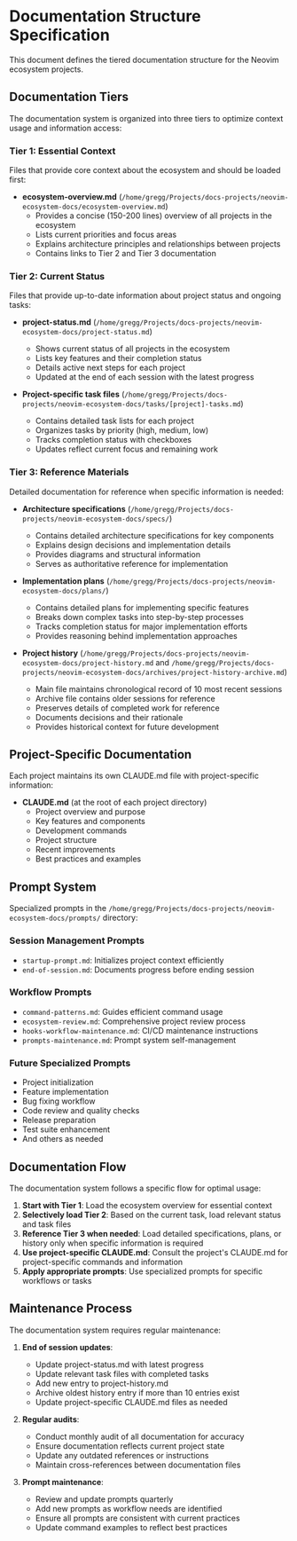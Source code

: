 # Documentation Structure Specification

This document defines the tiered documentation structure for the Neovim ecosystem projects.

## Documentation Tiers

The documentation system is organized into three tiers to optimize context usage and information access:

### Tier 1: Essential Context

Files that provide core context about the ecosystem and should be loaded first:

- **ecosystem-overview.md** (`/home/gregg/Projects/docs-projects/neovim-ecosystem-docs/ecosystem-overview.md`)
  - Provides a concise (150-200 lines) overview of all projects in the ecosystem
  - Lists current priorities and focus areas
  - Explains architecture principles and relationships between projects
  - Contains links to Tier 2 and Tier 3 documentation

### Tier 2: Current Status

Files that provide up-to-date information about project status and ongoing tasks:

- **project-status.md** (`/home/gregg/Projects/docs-projects/neovim-ecosystem-docs/project-status.md`)
  - Shows current status of all projects in the ecosystem
  - Lists key features and their completion status
  - Details active next steps for each project
  - Updated at the end of each session with the latest progress

- **Project-specific task files** (`/home/gregg/Projects/docs-projects/neovim-ecosystem-docs/tasks/[project]-tasks.md`)
  - Contains detailed task lists for each project
  - Organizes tasks by priority (high, medium, low)
  - Tracks completion status with checkboxes
  - Updates reflect current focus and remaining work

### Tier 3: Reference Materials

Detailed documentation for reference when specific information is needed:

- **Architecture specifications** (`/home/gregg/Projects/docs-projects/neovim-ecosystem-docs/specs/`)
  - Contains detailed architecture specifications for key components
  - Explains design decisions and implementation details
  - Provides diagrams and structural information
  - Serves as authoritative reference for implementation

- **Implementation plans** (`/home/gregg/Projects/docs-projects/neovim-ecosystem-docs/plans/`)
  - Contains detailed plans for implementing specific features
  - Breaks down complex tasks into step-by-step processes
  - Tracks completion status for major implementation efforts
  - Provides reasoning behind implementation approaches

- **Project history** (`/home/gregg/Projects/docs-projects/neovim-ecosystem-docs/project-history.md` and `/home/gregg/Projects/docs-projects/neovim-ecosystem-docs/archives/project-history-archive.md`)
  - Main file maintains chronological record of 10 most recent sessions
  - Archive file contains older sessions for reference
  - Preserves details of completed work for reference
  - Documents decisions and their rationale
  - Provides historical context for future development

## Project-Specific Documentation

Each project maintains its own CLAUDE.md file with project-specific information:

- **CLAUDE.md** (at the root of each project directory)
  - Project overview and purpose
  - Key features and components
  - Development commands
  - Project structure
  - Recent improvements
  - Best practices and examples

## Prompt System

Specialized prompts in the `/home/gregg/Projects/docs-projects/neovim-ecosystem-docs/prompts/` directory:

### Session Management Prompts

- `startup-prompt.md`: Initializes project context efficiently
- `end-of-session.md`: Documents progress before ending session

### Workflow Prompts

- `command-patterns.md`: Guides efficient command usage
- `ecosystem-review.md`: Comprehensive project review process
- `hooks-workflow-maintenance.md`: CI/CD maintenance instructions
- `prompts-maintenance.md`: Prompt system self-management

### Future Specialized Prompts

- Project initialization
- Feature implementation
- Bug fixing workflow
- Code review and quality checks
- Release preparation
- Test suite enhancement
- And others as needed

## Documentation Flow

The documentation system follows a specific flow for optimal usage:

1. **Start with Tier 1**: Load the ecosystem overview for essential context
2. **Selectively load Tier 2**: Based on the current task, load relevant status and task files
3. **Reference Tier 3 when needed**: Load detailed specifications, plans, or history only when specific information is required
4. **Use project-specific CLAUDE.md**: Consult the project's CLAUDE.md for project-specific commands and information
5. **Apply appropriate prompts**: Use specialized prompts for specific workflows or tasks

## Maintenance Process

The documentation system requires regular maintenance:

1. **End of session updates**:
   - Update project-status.md with latest progress
   - Update relevant task files with completed tasks
   - Add new entry to project-history.md
   - Archive oldest history entry if more than 10 entries exist
   - Update project-specific CLAUDE.md files as needed

2. **Regular audits**:
   - Conduct monthly audit of all documentation for accuracy
   - Ensure documentation reflects current project state
   - Update any outdated references or instructions
   - Maintain cross-references between documentation files

3. **Prompt maintenance**:
   - Review and update prompts quarterly
   - Add new prompts as workflow needs are identified
   - Ensure all prompts are consistent with current practices
   - Update command examples to reflect best practices
